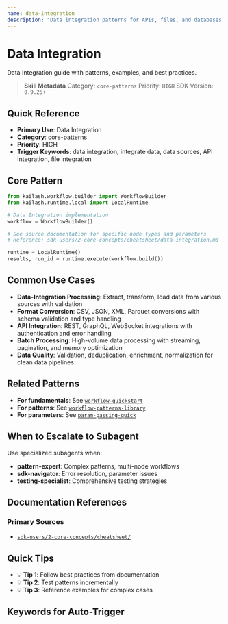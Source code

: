 ```yaml
---
name: data-integration
description: "Data integration patterns for APIs, files, and databases. Use when asking 'data integration', 'integrate data', 'data sources', 'API integration', or 'file integration'."
---
```


# Data Integration

Data Integration guide with patterns, examples, and best practices.

> **Skill Metadata**
> Category: `core-patterns`
> Priority: `HIGH`
> SDK Version: `0.9.25+`

## Quick Reference

- **Primary Use**: Data Integration
- **Category**: core-patterns
- **Priority**: HIGH
- **Trigger Keywords**: data integration, integrate data, data sources, API integration, file integration

## Core Pattern

```python
from kailash.workflow.builder import WorkflowBuilder
from kailash.runtime.local import LocalRuntime

# Data Integration implementation
workflow = WorkflowBuilder()

# See source documentation for specific node types and parameters
# Reference: sdk-users/2-core-concepts/cheatsheet/data-integration.md

runtime = LocalRuntime()
results, run_id = runtime.execute(workflow.build())
```


## Common Use Cases

- **Data-Integration Processing**: Extract, transform, load data from various sources with validation
- **Format Conversion**: CSV, JSON, XML, Parquet conversions with schema validation and type handling
- **API Integration**: REST, GraphQL, WebSocket integrations with authentication and error handling
- **Batch Processing**: High-volume data processing with streaming, pagination, and memory optimization
- **Data Quality**: Validation, deduplication, enrichment, normalization for clean data pipelines

## Related Patterns

- **For fundamentals**: See [`workflow-quickstart`](#)
- **For patterns**: See [`workflow-patterns-library`](#)
- **For parameters**: See [`param-passing-quick`](#)

## When to Escalate to Subagent

Use specialized subagents when:
- **pattern-expert**: Complex patterns, multi-node workflows
- **sdk-navigator**: Error resolution, parameter issues
- **testing-specialist**: Comprehensive testing strategies

## Documentation References

### Primary Sources
- [`sdk-users/2-core-concepts/cheatsheet/`](../../../sdk-users/2-core-concepts/cheatsheet/)

## Quick Tips

- 💡 **Tip 1**: Follow best practices from documentation
- 💡 **Tip 2**: Test patterns incrementally
- 💡 **Tip 3**: Reference examples for complex cases

## Keywords for Auto-Trigger

<!-- Trigger Keywords: data integration, integrate data, data sources, API integration, file integration -->
